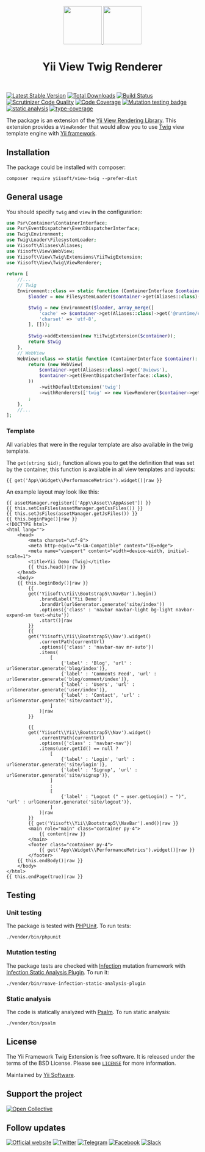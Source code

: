 <p align="center">
    <a href="https://github.com/yiisoft" target="_blank">
        <img src="https://yiisoft.github.io/docs/images/yii_logo.svg" height="100px">
    </a>
    <a href="https://twig.symfony.com/" target="_blank">
        <img src="https://twig.symfony.com/images/twig-logo.png" height="100px">
    </a>
    <h1 align="center">Yii View Twig Renderer</h1>
    <br>
</p>

[![Latest Stable Version](https://poser.pugx.org/yiisoft/view-twig/v/stable.png)](https://packagist.org/packages/yiisoft/view-twig)
[![Total Downloads](https://poser.pugx.org/yiisoft/view-twig/downloads.png)](https://packagist.org/packages/yiisoft/view-twig)
[![Build Status](https://github.com/yiisoft/view-twig/workflows/build/badge.svg)](https://github.com/yiisoft/view-twig/actions)
[![Scrutinizer Code Quality](https://scrutinizer-ci.com/g/yiisoft/view-twig/badges/quality-score.png?b=master)](https://scrutinizer-ci.com/g/yiisoft/view-twig/?branch=master)
[![Code Coverage](https://scrutinizer-ci.com/g/yiisoft/view-twig/badges/coverage.png?b=master)](https://scrutinizer-ci.com/g/yiisoft/view-twig/?branch=master)
[![Mutation testing badge](https://img.shields.io/endpoint?style=flat&url=https%3A%2F%2Fbadge-api.stryker-mutator.io%2Fgithub.com%2Fyiisoft%2Fview-twig%2Fmaster)](https://dashboard.stryker-mutator.io/reports/github.com/yiisoft/view-twig/master)
[![static analysis](https://github.com/yiisoft/view-twig/workflows/static%20analysis/badge.svg)](https://github.com/yiisoft/view-twig/actions?query=workflow%3A%22static+analysis%22)
[![type-coverage](https://shepherd.dev/github/yiisoft/view-twig/coverage.svg)](https://shepherd.dev/github/yiisoft/view-twig)

The package is an extension of the [Yii View Rendering Library](https://github.com/yiisoft/view/). This extension
provides a `ViewRender` that would allow you to use [Twig](http://twig.sensiolabs.org/) view template engine
with [Yii framework](http://www.yiiframework.com).

## Installation

The package could be installed with composer:

```
composer require yiisoft/view-twig --prefer-dist
```

## General usage

You should specify `twig` and `view` in the configuration:

```php
use Psr\Container\ContainerInterface;
use Psr\EventDispatcher\EventDispatcherInterface;
use Twig\Environment;
use Twig\Loader\FilesystemLoader;
use Yiisoft\Aliases\Aliases;
use Yiisoft\View\WebView;
use Yiisoft\View\Twig\Extensions\YiiTwigExtension;
use Yiisoft\View\Twig\ViewRenderer;
   
return [
    //...
    // Twig
    Environment::class => static function (ContainerInterface $container): Environment {
        $loader = new FilesystemLoader($container->get(Aliases::class)->get('@views'));

        $twig = new Environment($loader, array_merge([
            'cache' => $container->get(Aliases::class)->get('@runtime/cache/twig'),
            'charset' => 'utf-8',
        ], []));
        
        $twig->addExtension(new YiiTwigExtension($container));
        return $twig
    }, 
    // WebView
    WebView::class => static function (ContainerInterface $container): WebView {
        return (new WebView(
            $container->get(Aliases::class)->get('@views'),
            $container->get(EventDispatcherInterface::class),
        ))
            ->withDefaultExtension('twig')
            ->withRenderers(['twig' => new ViewRenderer($container->get(Environment::class))])
        ;
    },
    //...
];
``` 

### Template

All variables that were in the regular template are also available in the twig template.

The `get(string $id);` function allows you to get the definition that was set by the container,
this function is available in all view templates and layouts:

```twig
{{ get('App\\Widget\\PerformanceMetrics').widget()|raw }}
```

An example layout may look like this:

```twig
{{ assetManager.register(['App\\Asset\\AppAsset']) }}
{{ this.setCssFiles(assetManager.getCssFiles()) }}
{{ this.setJsFiles(assetManager.getJsFiles()) }}
{{ this.beginPage()|raw }}
<!DOCTYPE html>
<html lang="">
    <head>
        <meta charset="utf-8">
        <meta http-equiv="X-UA-Compatible" content="IE=edge">
        <meta name="viewport" content="width=device-width, initial-scale=1">
        <title>Yii Demo (Twig)</title>
        {{ this.head()|raw }}
    </head>
    <body>
    {{ this.beginBody()|raw }}
        {{
        get('Yiisoft\\Yii\\Bootstrap5\\NavBar').begin()
            .brandLabel('Yii Demo')
            .brandUrl(urlGenerator.generate('site/index'))
            .options({'class' : 'navbar navbar-light bg-light navbar-expand-sm text-white'})
            .start()|raw
        }}
        {{
        get('Yiisoft\\Yii\\Bootstrap5\\Nav').widget()
            .currentPath(currentUrl)
            .options({'class' : 'navbar-nav mr-auto'})
            .items(
                [
                    {'label' : 'Blog', 'url' : urlGenerator.generate('blog/index')},
                    {'label' : 'Comments Feed', 'url' : urlGenerator.generate('blog/comment/index')},
                    {'label' : 'Users', 'url' : urlGenerator.generate('user/index')},
                    {'label' : 'Contact', 'url' : urlGenerator.generate('site/contact')},
                ]
            )|raw
        }}

        {{
        get('Yiisoft\\Yii\\Bootstrap5\\Nav').widget()
            .currentPath(currentUrl)
            .options({'class' : 'navbar-nav'})
            .items(user.getId() == null ?
                [
                    {'label' : 'Login', 'url' : urlGenerator.generate('site/login')},
                    {'label' : 'Signup', 'url' : urlGenerator.generate('site/signup')},
                ]
                :
                [
                    {'label' : "Logout (" ~ user.getLogin() ~ ")", 'url' : urlGenerator.generate('site/logout')},
                ]
            )|raw
        }}
        {{ get('Yiisoft\\Yii\\Bootstrap5\\NavBar').end()|raw }}
        <main role="main" class="container py-4">
            {{ content|raw }}
        </main>
        <footer class="container py-4">
            {{ get('App\\Widget\\PerformanceMetrics').widget()|raw }}
        </footer>
    {{ this.endBody()|raw }}
    </body>
</html>
{{ this.endPage(true)|raw }}
```

## Testing

### Unit testing

The package is tested with [PHPUnit](https://phpunit.de/). To run tests:

```shell
./vendor/bin/phpunit
```

### Mutation testing

The package tests are checked with [Infection](https://infection.github.io/) mutation framework with
[Infection Static Analysis Plugin](https://github.com/Roave/infection-static-analysis-plugin). To run it:

```shell
./vendor/bin/roave-infection-static-analysis-plugin
```

### Static analysis

The code is statically analyzed with [Psalm](https://psalm.dev/). To run static analysis:

```shell
./vendor/bin/psalm
```

## License

The Yii Framework Twig Extension is free software. It is released under the terms of the BSD License.
Please see [`LICENSE`](./LICENSE.md) for more information.

Maintained by [Yii Software](https://www.yiiframework.com/).

## Support the project

[![Open Collective](https://img.shields.io/badge/Open%20Collective-sponsor-7eadf1?logo=open%20collective&logoColor=7eadf1&labelColor=555555)](https://opencollective.com/yiisoft)

## Follow updates

[![Official website](https://img.shields.io/badge/Powered_by-Yii_Framework-green.svg?style=flat)](https://www.yiiframework.com/)
[![Twitter](https://img.shields.io/badge/twitter-follow-1DA1F2?logo=twitter&logoColor=1DA1F2&labelColor=555555?style=flat)](https://twitter.com/yiiframework)
[![Telegram](https://img.shields.io/badge/telegram-join-1DA1F2?style=flat&logo=telegram)](https://t.me/yii3en)
[![Facebook](https://img.shields.io/badge/facebook-join-1DA1F2?style=flat&logo=facebook&logoColor=ffffff)](https://www.facebook.com/groups/yiitalk)
[![Slack](https://img.shields.io/badge/slack-join-1DA1F2?style=flat&logo=slack)](https://yiiframework.com/go/slack)
